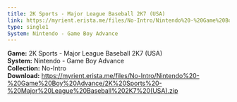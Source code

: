 ```yaml
---
title: 2K Sports - Major League Baseball 2K7 (USA)
link: https://myrient.erista.me/files/No-Intro/Nintendo%20-%20Game%20Boy%20Advance/2K%20Sports%20-%20Major%20League%20Baseball%202K7%20(USA).zip
type: single1
System: Nintendo - Game Boy Advance
---
```

<b>Game:</b> 2K Sports - Major League Baseball 2K7 (USA)<br>
<b>System:</b> Nintendo - Game Boy Advance<br>
<b>Collection:</b> No-Intro<br>
<b>Download:</b> https://myrient.erista.me/files/No-Intro/Nintendo%20-%20Game%20Boy%20Advance/2K%20Sports%20-%20Major%20League%20Baseball%202K7%20(USA).zip